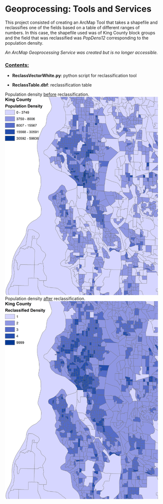 # Geoprocessing: Tools and Services

This project consisted of creating an ArcMap Tool that takes a shapefile and reclassifies one of the fields based on a table of different ranges of numbers. In this case, the shapefile used was of King County block groups and the field that was reclassified was *PopDens12* corresponding to the population density. 

*An ArcMap Geoprocessing Service was created but is no longer accessible.*

### <u>Contents:</u>

- **ReclassVectorWhite.py**: python script for reclassification tool

- **ReclassTable.dbf**: reclassification table

Population density <u>before</u> reclassification.
![alt text](https://github.com/sheenawhite/Portfolio/blob/master/GeoprocessingToolsAndServices/beforereclassification.png "Before Reclassification")
Population density <u>after</u> reclassification.
![alt text](https://github.com/sheenawhite/Portfolio/blob/master/GeoprocessingToolsAndServices/afterreclassification.png "After Reclassification")